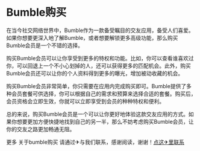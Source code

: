 # Bumble购买

在当今社交网络世界中，Bumble作为一款备受瞩目的交友应用，备受人们喜爱。如果你想要更深入地了解Bumble，或者想要解锁更多高级功能，那么购买Bumble会员是一个不错的选择。

购买Bumble会员可以让你享受到更多的特权和功能。比如，你可以查看谁喜欢过你，可以回退上一个不小心划掉的人，还可以获得更多的匹配机会。此外，购买Bumble会员还可以让你的个人资料得到更多的曝光，增加被动收藏的机会。

购买Bumble会员非常简单，你只需要在应用内完成购买即可。Bumble提供了多种会员套餐可供选择，你可以根据自己的需求和预算来选择合适的套餐。购买后，会员资格会立即生效，你就可以立即享受到会员的种种特权和便利。

总的来说，购买Bumble会员是一个可以让你更好地体验这款交友应用的方式。如果你想要更加方便快捷地找到自己的另一半，那么不妨考虑购买Bumble会员，让你的交友之路更加畅通无阻。

更多 关于bumble购买 请通过✈与我们联系，感谢阅读，谢谢！[点这✈里联系](https://add.k02.cc)